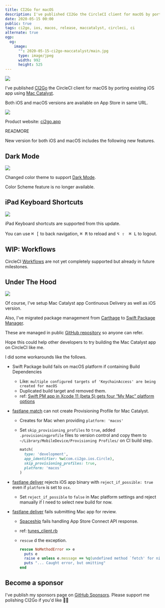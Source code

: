 ```yaml
---
title: CI2Go for macOS
description: I've published CI2Go the CircleCI client for macOS by porting existing iOS app using Mac Catalyst.
date: 2020-05-15 00:00
public: true
tags: ci2go, ios, macos, release, maccatalyst, circleci, ci
alternate: true
ogp:
  og:
    image:
      "": 2020-05-15-ci2go-maccatalyst/main.jpg
      type: image/jpeg
      width: 992
      height: 525
---
```


![](2020-05-15-ci2go-maccatalyst/main.jpg)

I've published [CI2Go] the CircleCI client for macOS by porting existing iOS app using [Mac Catalyst].

Both iOS and macOS versions are available on App Store in same URL.

[![](images/appstore.svg)][appstore]

Product website: [ci2go.app]

READMORE

New version for both iOS and macOS includes the following new features.

## Dark Mode

![](2020-05-15-ci2go-maccatalyst/dark-and-light.jpg)

Changed color theme to support [Dark Mode].

Color Scheme feature is no longer available.

## iPad Keyboard Shortcuts

![](2020-05-15-ci2go-maccatalyst/shortcuts.png)

iPad Keyboard shortcuts are supported from this update.

You can use <kbd>&#x2318; \[</kbd> to back navigation, <kbd>&#x2318; R</kbd> to reload and <kbd>&#8997; &#8679;　&#x2318; L</kbd> to logout.

## WIP: Workflows

CircleCI [Workflows] are not yet completely supported but already in future milestones.

## Under The Hood

![](2020-05-15-ci2go-maccatalyst/workflow.png)

Of course, I've setup Mac Catalyst app Continuous Delivery as well as iOS version.

Also, I've migrated package management from [Carthage] to [Swift Package Manager].

These are managed in public [GitHub repository] so anyone can refer.

Hope this could help other developers to try building the Mac Catalyst app on CircleCI like me.

I did some workarounds like the follows.

- Swift Package build fails on macOS platform if containing Build Dependencies
  - Like: `multiple configured targets of 'KeychainAccess' are being created for macOS`
  - Duplicated build target and removed them.
  - ref: [Swift PM app in Xcode 11 (beta 5) gets four “My Mac” platform options]
- [fastlane match] can not create Provisioning Profile for Mac Catalyst.

  - Creates for Mac when providing `platform: 'macos'`
  - Set `skip_provisioning_profiles` to `true`, added `.provisioningprofile` files to version control and copy them to `~/Library/MobileDevice/Provisioning Profiles/` on CI build step.

    ```rb
    match(
      type: 'development',
      app_identifier: %w(com.ci2go.ios.Circle),
      skip_provisioning_profiles: true,
      platform: 'macos'
    )
    ```

- [fastlane deliver] rejects iOS app binary with `reject_if_possible: true` even if `platform` is set to `osx`.
  - Set `reject_if_possible` to `false` in Mac platform settings and reject manually if I need to select new build for now.
- [fastlane deliver] fails submitting Mac app for review.

  - [Spaceship] fails handling App Store Connect API response.
  - ref: [tunes_client.rb]
  - `rescue` d the exception.

    ```rb
    rescue NoMethodError => e
      puts e
      raise e unless e.message == %q(undefined method `fetch' for nil:NilClass)
      puts "... Caught error, but omitting"
    end
    ```

## Become a sponsor

I've publish my sponsors page on [GitHub Sponsors]. Please support me polishing CI2Go if you'd like 🙇‍♂️

[ci2go]: https://ci2go.app
[mac catalyst]: https://developer.apple.com/mac-catalyst/
[dark mode]: https://developer.apple.com/design/human-interface-guidelines/ios/visual-design/dark-mode/
[workflows]: https://circleci.com/docs/2.0/workflows/
[appstore]: https://itunes.apple.com/app/id940028427?mt=8
[github repository]: https://github.com/ngs/ci2go
[swift package manager]: https://swift.org/package-manager/
[carthage]: https://github.com/Carthage/Carthage
[fastlane match]: https://docs.fastlane.tools/actions/match/
[fastlane deliver]: https://docs.fastlane.tools/actions/deliver/
[swift pm app in xcode 11 (beta 5) gets four “my mac” platform options]: https://forums.swift.org/t/swift-pm-app-in-xcode-11-beta-5-gets-four-my-mac-platform-options/27521
[tunes_client.rb]: https://github.com/fastlane/fastlane/blob/feb8cc09c9976f7f460203cf9486fd28d31f6955/spaceship/lib/spaceship/tunes/tunes_client.rb#L1138
[spaceship]: https://github.com/fastlane/fastlane/tree/master/spaceship
[ci2go.app]: https://ci2go.app
[github sponsors]: https://github.com/sponsors/ngs
